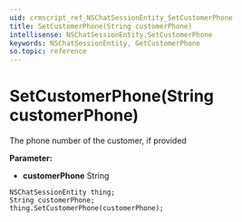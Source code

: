 ```yaml
---
uid: crmscript_ref_NSChatSessionEntity_SetCustomerPhone
title: SetCustomerPhone(String customerPhone)
intellisense: NSChatSessionEntity.SetCustomerPhone
keywords: NSChatSessionEntity, GetCustomerPhone
so.topic: reference
---
```


# SetCustomerPhone(String customerPhone)

The phone number of the customer, if provided

**Parameter:** 
 - **customerPhone** String

```crmscript
NSChatSessionEntity thing;
String customerPhone;
thing.SetCustomerPhone(customerPhone);
```

